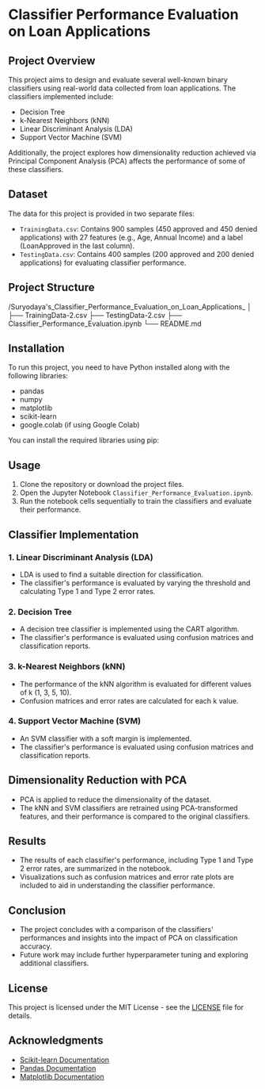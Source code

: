 # Classifier Performance Evaluation on Loan Applications

## Project Overview

This project aims to design and evaluate several well-known binary classifiers using real-world data collected from loan applications. The classifiers implemented include:

- Decision Tree
- k-Nearest Neighbors (kNN)
- Linear Discriminant Analysis (LDA)
- Support Vector Machine (SVM)

Additionally, the project explores how dimensionality reduction achieved via Principal Component Analysis (PCA) affects the performance of some of these classifiers.

## Dataset

The data for this project is provided in two separate files:

- `TrainingData.csv`: Contains 900 samples (450 approved and 450 denied applications) with 27 features (e.g., Age, Annual Income) and a label (LoanApproved in the last column).
- `TestingData.csv`: Contains 400 samples (200 approved and 200 denied applications) for evaluating classifier performance.

## Project Structure
/Suryodaya's_Classifier_Performance_Evaluation_on_Loan_Applications_
│
├── TrainingData-2.csv
├── TestingData-2.csv
├── Classifier_Performance_Evaluation.ipynb
└── README.md

## Installation

To run this project, you need to have Python installed along with the following libraries:

- pandas
- numpy
- matplotlib
- scikit-learn
- google.colab (if using Google Colab)

You can install the required libraries using pip:

## Usage

1. Clone the repository or download the project files.
2. Open the Jupyter Notebook `Classifier_Performance_Evaluation.ipynb`.
3. Run the notebook cells sequentially to train the classifiers and evaluate their performance.

## Classifier Implementation

### 1. Linear Discriminant Analysis (LDA)

- LDA is used to find a suitable direction for classification.
- The classifier's performance is evaluated by varying the threshold and calculating Type 1 and Type 2 error rates.

### 2. Decision Tree

- A decision tree classifier is implemented using the CART algorithm.
- The classifier's performance is evaluated using confusion matrices and classification reports.

### 3. k-Nearest Neighbors (kNN)

- The performance of the kNN algorithm is evaluated for different values of k (1, 3, 5, 10).
- Confusion matrices and error rates are calculated for each k value.

### 4. Support Vector Machine (SVM)

- An SVM classifier with a soft margin is implemented.
- The classifier's performance is evaluated using confusion matrices and classification reports.

## Dimensionality Reduction with PCA

- PCA is applied to reduce the dimensionality of the dataset.
- The kNN and SVM classifiers are retrained using PCA-transformed features, and their performance is compared to the original classifiers.

## Results

- The results of each classifier's performance, including Type 1 and Type 2 error rates, are summarized in the notebook.
- Visualizations such as confusion matrices and error rate plots are included to aid in understanding the classifier performance.

## Conclusion

- The project concludes with a comparison of the classifiers' performances and insights into the impact of PCA on classification accuracy.
- Future work may include further hyperparameter tuning and exploring additional classifiers.

## License

This project is licensed under the MIT License - see the [LICENSE](LICENSE) file for details.

## Acknowledgments

- [Scikit-learn Documentation](https://scikit-learn.org/stable/documentation.html)
- [Pandas Documentation](https://pandas.pydata.org/pandas-docs/stable/)
- [Matplotlib Documentation](https://matplotlib.org/stable/contents.html)
